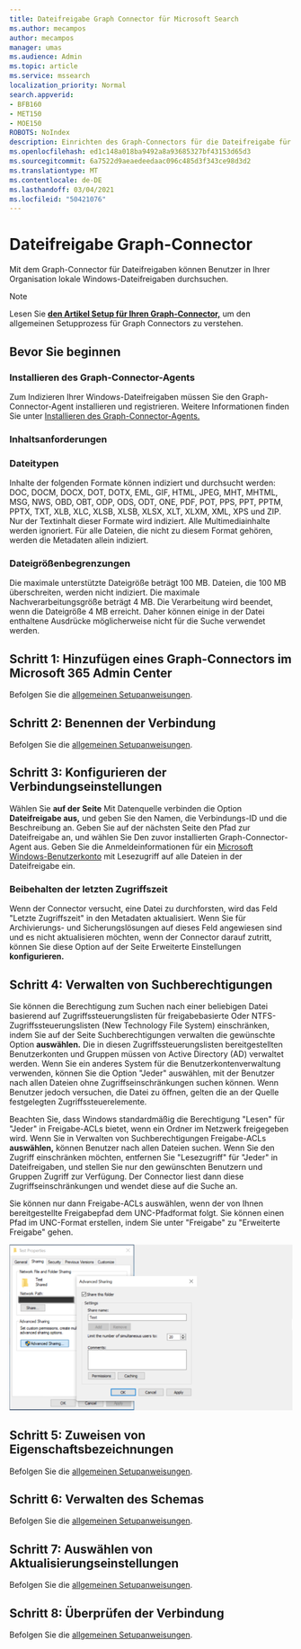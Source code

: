 ```yaml
---
title: Dateifreigabe Graph Connector für Microsoft Search
ms.author: mecampos
author: mecampos
manager: umas
ms.audience: Admin
ms.topic: article
ms.service: mssearch
localization_priority: Normal
search.appverid:
- BFB160
- MET150
- MOE150
ROBOTS: NoIndex
description: Einrichten des Graph-Connectors für die Dateifreigabe für Microsoft Search
ms.openlocfilehash: ed1c148a018ba9492a8a93685327bf43153d65d3
ms.sourcegitcommit: 6a7522d9aeaedeedaac096c485d3f343ce98d3d2
ms.translationtype: MT
ms.contentlocale: de-DE
ms.lasthandoff: 03/04/2021
ms.locfileid: "50421076"
---
```

<!---Previous ms.author: rusamai --->

# <a name="file-share-graph-connector"></a>Dateifreigabe Graph-Connector

Mit dem Graph-Connector für Dateifreigaben können Benutzer in Ihrer Organisation lokale Windows-Dateifreigaben durchsuchen.

> [!NOTE]
> Lesen Sie [**den Artikel Setup für Ihren Graph-Connector,**](configure-connector.md) um den allgemeinen Setupprozess für Graph Connectors zu verstehen.

## <a name="before-you-get-started"></a>Bevor Sie beginnen

### <a name="install-the-graph-connector-agent"></a>Installieren des Graph-Connector-Agents

Zum Indizieren Ihrer Windows-Dateifreigaben müssen Sie den Graph-Connector-Agent installieren und registrieren. Weitere Informationen finden Sie unter [Installieren des Graph-Connector-Agents.](on-prem-agent.md)  

### <a name="content-requirements"></a>Inhaltsanforderungen

### <a name="file-types"></a>Dateitypen

Inhalte der folgenden Formate können indiziert und durchsucht werden: DOC, DOCM, DOCX, DOT, DOTX, EML, GIF, HTML, JPEG, MHT, MHTML, MSG, NWS, OBD, OBT, ODP, ODS, ODT, ONE, PDF, POT, PPS, PPT, PPTM, PPTX, TXT, XLB, XLC, XLSB, XLSB, XLSX, XLT, XLXM, XML, XPS und ZIP. Nur der Textinhalt dieser Formate wird indiziert. Alle Multimediainhalte werden ignoriert. Für alle Dateien, die nicht zu diesem Format gehören, werden die Metadaten allein indiziert.

### <a name="file-size-limits"></a>Dateigrößenbegrenzungen

Die maximale unterstützte Dateigröße beträgt 100 MB. Dateien, die 100 MB überschreiten, werden nicht indiziert. Die maximale Nachverarbeitungsgröße beträgt 4 MB. Die Verarbeitung wird beendet, wenn die Dateigröße 4 MB erreicht. Daher können einige in der Datei enthaltene Ausdrücke möglicherweise nicht für die Suche verwendet werden.

## <a name="step-1-add-a-graph-connector-in-the-microsoft-365-admin-center"></a>Schritt 1: Hinzufügen eines Graph-Connectors im Microsoft 365 Admin Center

Befolgen Sie die [allgemeinen Setupanweisungen](https://docs.microsoft.com/microsoftsearch/configure-connector).
<!---If the above phrase does not apply, delete it and insert specific details for your data source that are different from general setup instructions.-->

## <a name="step-2-name-the-connection"></a>Schritt 2: Benennen der Verbindung

Befolgen Sie die [allgemeinen Setupanweisungen](https://docs.microsoft.com/microsoftsearch/configure-connector).
<!---If the above phrase does not apply, delete it and insert specific details for your data source that are different from general setup instructions.-->

## <a name="step-3-configure-the-connection-settings"></a>Schritt 3: Konfigurieren der Verbindungseinstellungen

Wählen Sie **auf der Seite** Mit Datenquelle verbinden die Option **Dateifreigabe aus,** und geben Sie den Namen, die Verbindungs-ID und die Beschreibung an. Geben Sie auf der nächsten Seite den Pfad zur Dateifreigabe an, und wählen Sie Den zuvor installierten Graph-Connector-Agent aus. Geben Sie die Anmeldeinformationen für ein [Microsoft Windows-Benutzerkonto](https://microsoft.com/windows) mit Lesezugriff auf alle Dateien in der Dateifreigabe ein.

### <a name="preserve-last-access-time"></a>Beibehalten der letzten Zugriffszeit

Wenn der Connector versucht, eine Datei zu durchforsten, wird das Feld "Letzte Zugriffszeit" in den Metadaten aktualisiert. Wenn Sie für Archivierungs- und Sicherungslösungen auf dieses Feld angewiesen sind und es nicht aktualisieren möchten, wenn der Connector darauf zutritt, können Sie diese Option auf der Seite Erweiterte Einstellungen **konfigurieren.**

## <a name="step-4-manage-search-permissions"></a>Schritt 4: Verwalten von Suchberechtigungen

Sie können die Berechtigung zum Suchen nach einer beliebigen Datei basierend auf Zugriffssteuerungslisten für freigabebasierte Oder NTFS-Zugriffssteuerungslisten (New Technology File System) einschränken, indem Sie auf der Seite Suchberechtigungen verwalten die gewünschte Option **auswählen.** Die in diesen Zugriffssteuerungslisten bereitgestellten Benutzerkonten und Gruppen müssen von Active Directory (AD) verwaltet werden. Wenn Sie ein anderes System für die Benutzerkontenverwaltung verwenden, können Sie die Option "Jeder" auswählen, mit der Benutzer nach allen Dateien ohne Zugriffseinschränkungen suchen können. Wenn Benutzer jedoch versuchen, die Datei zu öffnen, gelten die an der Quelle festgelegten Zugriffssteuerelemente.

Beachten Sie, dass Windows standardmäßig die Berechtigung "Lesen" für "Jeder" in Freigabe-ACLs bietet, wenn ein Ordner im Netzwerk freigegeben wird. Wenn Sie in Verwalten von Suchberechtigungen Freigabe-ACLs **auswählen,** können Benutzer nach allen Dateien suchen. Wenn Sie den Zugriff einschränken möchten, entfernen Sie "Lesezugriff" für "Jeder" in Dateifreigaben, und stellen Sie nur den gewünschten Benutzern und Gruppen Zugriff zur Verfügung. Der Connector liest dann diese Zugriffseinschränkungen und wendet diese auf die Suche an.

Sie können nur dann Freigabe-ACLs auswählen, wenn der von Ihnen bereitgestellte Freigabepfad dem UNC-Pfadformat folgt. Sie können einen Pfad im UNC-Format erstellen, indem Sie unter "Freigabe" zu "Erweiterte Freigabe" gehen.

![Advanced_sharing](media/file-connector/file-advanced-sharing.png)

## <a name="step-5-assign-property-labels"></a>Schritt 5: Zuweisen von Eigenschaftsbezeichnungen

Befolgen Sie die [allgemeinen Setupanweisungen](https://docs.microsoft.com/microsoftsearch/configure-connector).
<!---If the above phrase does not apply, delete it and insert specific details for your data source that are different from general setup instructions.-->

## <a name="step-6-manage-schema"></a>Schritt 6: Verwalten des Schemas

Befolgen Sie die [allgemeinen Setupanweisungen](https://docs.microsoft.com/microsoftsearch/configure-connector).
<!---If the above phrase does not apply, delete it and insert specific details for your data source that are different from general setup instructions.-->

## <a name="step-7-choose-refresh-settings"></a>Schritt 7: Auswählen von Aktualisierungseinstellungen

Befolgen Sie die [allgemeinen Setupanweisungen](https://docs.microsoft.com/microsoftsearch/configure-connector).
<!---If the above phrase does not apply, delete it and insert specific details for your data source that are different from general setup instructions.-->

## <a name="step-8-review-connection"></a>Schritt 8: Überprüfen der Verbindung

Befolgen Sie die [allgemeinen Setupanweisungen](https://docs.microsoft.com/microsoftsearch/configure-connector).
<!---If the above phrase does not apply, delete it and insert specific details for your data source that are different from general setup 
instructions.-->

<!---## Troubleshooting-->
<!---Insert troubleshooting recommendations for this data source-->

<!---## Limitations-->
<!---Insert limitations for this data source-->
